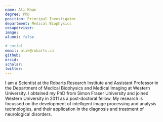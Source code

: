 ```yaml
---
name: Ali Khan
degree: PhD
position: Principal Investigator
department: Medical Biophysics
cosupervisor:
image:
alumni: false

# social
email: alik@robarts.ca
github:
orcid:
scholar:
twitter:
---
```


I am a Scientist at the Robarts Research Institute and Assistant Professor in the Department of Medical Biophysics and Medical Imaging at Western University. I obtained my PhD from Simon Fraser University and joined Western University in 2011 as a post-doctoral fellow. My research is focussed on the development of intelligent image processing and analysis technologies, and their application in the diagnosis and treatment of neurological disorders.
